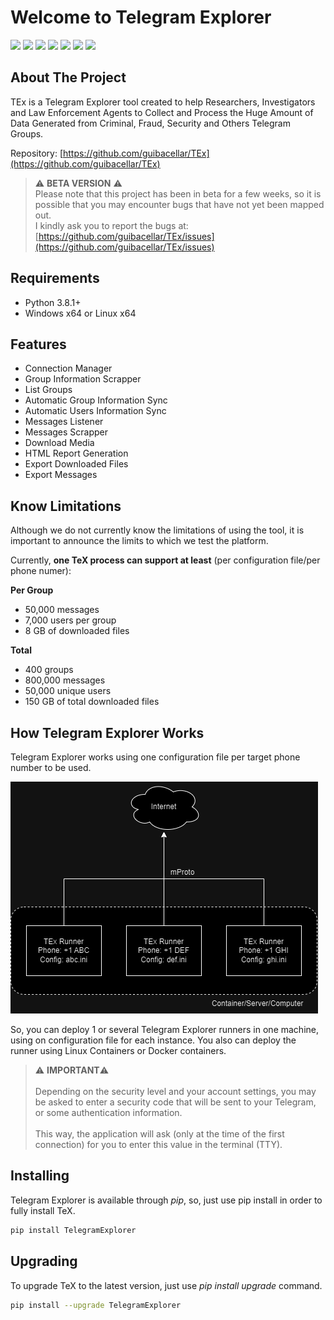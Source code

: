 # Welcome to Telegram Explorer

[![](https://img.shields.io/github/last-commit/guibacellar/TEx)](https://github.com/guibacellar/TEx/tree/main)
[![](https://img.shields.io/github/languages/code-size/guibacellar/TEx)](https://github.com/guibacellar/TEx/tree/main)
[![](https://img.shields.io/badge/Python-3.8+-green.svg)](https://www.python.org/downloads/) 
[![](https://github.com/guibacellar/TEx/actions/workflows/cy.yml/badge.svg?branch=main)](https://github.com/guibacellar/TEx/actions/workflows/cy.yml)
[![](https://telegramexplorer.readthedocs.io/en/latest/?badge=latest)](https://telegramexplorer.readthedocs.io/en/latest/)
[![](https://img.shields.io/badge/maintainer-Th3%200bservator-blue)](https://theobservator.net/)
![](https://img.shields.io/github/v/release/guibacellar/TeX)

<!-- ABOUT THE PROJECT -->
## About The Project

TEx is a Telegram Explorer tool created to help Researchers, Investigators and Law Enforcement Agents to Collect and Process the Huge Amount of Data Generated from Criminal, Fraud, Security and Others Telegram Groups.

Repository: [https://github.com/guibacellar/TEx](https://github.com/guibacellar/TEx)

> ⚠️ **BETA VERSION** ⚠️
> <br/> Please note that this project has been in beta for a few weeks, so it is possible that you may encounter bugs that have not yet been mapped out.
> <br/> I kindly ask you to report the bugs at: [https://github.com/guibacellar/TEx/issues](https://github.com/guibacellar/TEx/issues)

<!-- REQUIREMENTS -->
## Requirements
- Python 3.8.1+
- Windows x64 or Linux x64

<!-- FEATURES -->
## Features
- Connection Manager
- Group Information Scrapper
- List Groups
- Automatic Group Information Sync
- Automatic Users Information Sync
- Messages Listener
- Messages Scrapper
- Download Media
- HTML Report Generation
- Export Downloaded Files
- Export Messages

<!-- LIMITATIONS -->
## Know Limitations

Although we do not currently know the limitations of using the tool, it is important to announce the limits to which we test the platform.

Currently, **one TeX process can support at least** (per configuration file/per phone numer):

**Per Group**

- 50,000 messages
- 7,000 users per group
- 8 GB of downloaded files

**Total**

- 400 groups
- 800,000 messages
- 50,000 unique users
- 150 GB of total downloaded files

<!-- HOW WORKS -->
## How Telegram Explorer Works
Telegram Explorer works using one configuration file per target phone number to be used. 

![how_text_works.png](media/how_text_works.png)

So, you can deploy 1 or several Telegram Explorer runners in one machine, using on configuration file for each instance. You also can deploy the runner using Linux Containers or Docker containers.

> ⚠️ **IMPORTANT**⚠️ </br></br> Depending on the security level and your account settings, you may be asked to enter a security code that will be sent to your Telegram, or some authentication information. </br></br>This way, the application will ask (only at the time of the first connection) for you to enter this value in the terminal (TTY).

<!-- INSTALLING -->
## Installing
Telegram Explorer is available through *pip*, so, just use pip install in order to fully install TeX.

```bash
pip install TelegramExplorer
```

<!-- Upgrading -->
## Upgrading
To upgrade TeX to the latest version, just use *pip install upgrade* command.

```bash
pip install --upgrade TelegramExplorer
```
